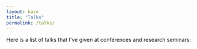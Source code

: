 ```yaml
---
layout: base
title: "Talks"
permalink: /talks/
---
```


Here is a list of talks that I've given at conferences and research seminars:
